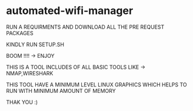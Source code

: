 # automated-wifi-manager

RUN A REQUIRMENTS AND DOWNLOAD ALL THE PRE REQUEST PACKAGES

KINDLY RUN SETUP.SH

BOOM !!!! -> ENJOY


THIS IS A TOOL INCLUDES OF ALL BASIC TOOLS LIKE  -> NMAP,WIRESHARK

THIS TOOL HAVE A MINIMUM LEVEL LINUX GRAPHICS WHICH HELPS TO RUN WITH MINIMUM AMOUNT OF MEMORY



THAK YOU :)

